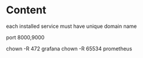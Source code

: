# Content

each installed service must have unique domain name

port 8000,9000


chown -R 472 grafana
chown -R 65534 prometheus
